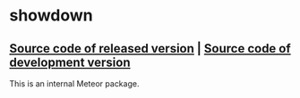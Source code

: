 # showdown
[Source code of released version](https://github.com/meteor/meteor/tree/master/packages/showdown) | [Source code of development version](https://github.com/meteor/meteor/tree/master/packages/showdown)
---

This is an internal Meteor package.